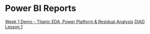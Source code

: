 # Power BI Reports
[Week 1 Demo - Titanic EDA, Power Platform & Residual Analysis](https://app.powerbi.com/groups/5624527f-34f0-4042-af7c-11f9d8352d7f/reports/444e718f-80ec-4232-a3f3-36e5b76679ce/ReportSection)
[DIAD Lesson 1](https://app.powerbi.com/groups/5624527f-34f0-4042-af7c-11f9d8352d7f/reports/52aca444-922f-42fe-adcf-9e829cbb74a8/ReportSection)